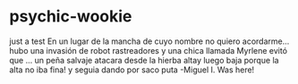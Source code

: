 ﻿# psychic-wookie
just a test
En un lugar de la mancha de cuyo nombre no quiero acordarme...
hubo una invasión de robot rastreadores y una chica llamada Myrlene evitó que ...
un peña salvaje atacara desde la hierba altay luego baja porque la alta no iba fina! y seguia dando por saco
puta
-Miguel I. Was here!


